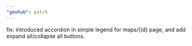 ```yaml
---
"geohub": patch
---
```


fix: introduced accordion in simple legend for maps/{id} page, and add expand all/collapse all buttons.
